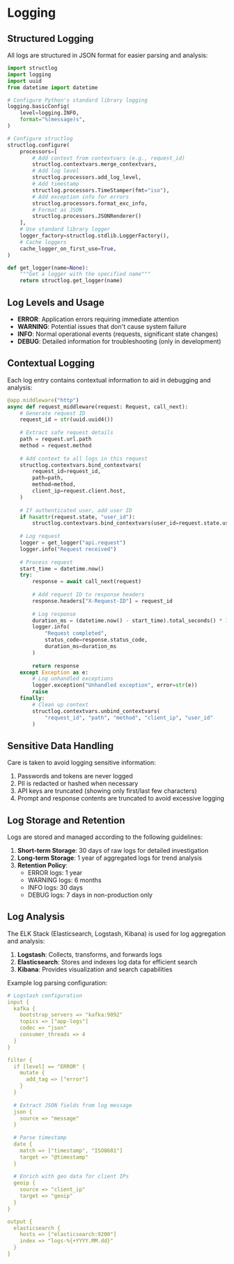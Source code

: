 # Logging

## Structured Logging

All logs are structured in JSON format for easier parsing and analysis:

```python
import structlog
import logging
import uuid
from datetime import datetime

# Configure Python's standard library logging
logging.basicConfig(
    level=logging.INFO,
    format="%(message)s",
)

# Configure structlog
structlog.configure(
    processors=[
        # Add context from contextvars (e.g., request_id)
        structlog.contextvars.merge_contextvars,
        # Add log level
        structlog.processors.add_log_level,
        # Add timestamp
        structlog.processors.TimeStamper(fmt="iso"),
        # Add exception info for errors
        structlog.processors.format_exc_info,
        # Format as JSON
        structlog.processors.JSONRenderer()
    ],
    # Use standard library logger
    logger_factory=structlog.stdlib.LoggerFactory(),
    # Cache loggers
    cache_logger_on_first_use=True,
)

def get_logger(name=None):
    """Get a logger with the specified name"""
    return structlog.get_logger(name)
```

## Log Levels and Usage

- **ERROR**: Application errors requiring immediate attention
- **WARNING**: Potential issues that don't cause system failure
- **INFO**: Normal operational events (requests, significant state changes)
- **DEBUG**: Detailed information for troubleshooting (only in development)

## Contextual Logging

Each log entry contains contextual information to aid in debugging and analysis:

```python
@app.middleware("http")
async def request_middleware(request: Request, call_next):
    # Generate request ID
    request_id = str(uuid.uuid4())
    
    # Extract safe request details
    path = request.url.path
    method = request.method
    
    # Add context to all logs in this request
    structlog.contextvars.bind_contextvars(
        request_id=request_id,
        path=path,
        method=method,
        client_ip=request.client.host,
    )
    
    # If authenticated user, add user ID
    if hasattr(request.state, "user_id"):
        structlog.contextvars.bind_contextvars(user_id=request.state.user_id)
    
    # Log request
    logger = get_logger("api.request")
    logger.info("Request received")
    
    # Process request
    start_time = datetime.now()
    try:
        response = await call_next(request)
        
        # Add request ID to response headers
        response.headers["X-Request-ID"] = request_id
        
        # Log response
        duration_ms = (datetime.now() - start_time).total_seconds() * 1000
        logger.info(
            "Request completed",
            status_code=response.status_code,
            duration_ms=duration_ms
        )
        
        return response
    except Exception as e:
        # Log unhandled exceptions
        logger.exception("Unhandled exception", error=str(e))
        raise
    finally:
        # Clean up context
        structlog.contextvars.unbind_contextvars(
            "request_id", "path", "method", "client_ip", "user_id"
        )
```

## Sensitive Data Handling

Care is taken to avoid logging sensitive information:

1. Passwords and tokens are never logged
2. PII is redacted or hashed when necessary
3. API keys are truncated (showing only first/last few characters)
4. Prompt and response contents are truncated to avoid excessive logging

## Log Storage and Retention

Logs are stored and managed according to the following guidelines:

1. **Short-term Storage**: 30 days of raw logs for detailed investigation
2. **Long-term Storage**: 1 year of aggregated logs for trend analysis 
3. **Retention Policy**: 
   - ERROR logs: 1 year
   - WARNING logs: 6 months
   - INFO logs: 30 days
   - DEBUG logs: 7 days in non-production only

## Log Analysis

The ELK Stack (Elasticsearch, Logstash, Kibana) is used for log aggregation and analysis:

1. **Logstash**: Collects, transforms, and forwards logs
2. **Elasticsearch**: Stores and indexes log data for efficient search
3. **Kibana**: Provides visualization and search capabilities

Example log parsing configuration:

```yaml
# Logstash configuration
input {
  kafka {
    bootstrap_servers => "kafka:9092"
    topics => ["app-logs"]
    codec => "json"
    consumer_threads => 4
  }
}

filter {
  if [level] == "ERROR" {
    mutate {
      add_tag => ["error"]
    }
  }
  
  # Extract JSON fields from log message
  json {
    source => "message"
  }
  
  # Parse timestamp
  date {
    match => ["timestamp", "ISO8601"]
    target => "@timestamp"
  }
  
  # Enrich with geo data for client IPs
  geoip {
    source => "client_ip"
    target => "geoip"
  }
}

output {
  elasticsearch {
    hosts => ["elasticsearch:9200"]
    index => "logs-%{+YYYY.MM.dd}"
  }
}
```
